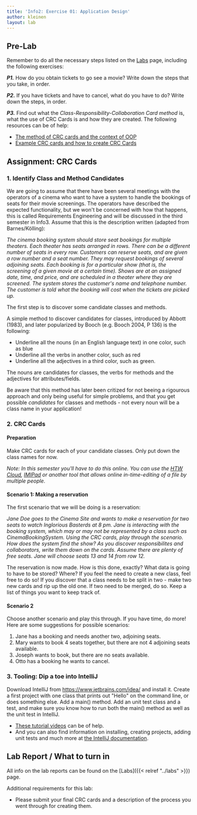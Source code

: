 ```yaml
---
title: 'Info2: Exercise 01: Application Design'
author: kleinen
layout: lab
---
```


## Pre-Lab

Remember to do all the necessary steps listed on the [Labs](..) page, including the following exercises:

***P1.*** How do you obtain tickets to go see a movie? Write down the steps that you take, in order.

***P2.*** If you have tickets and have to cancel, what do you have to do? Write down the steps, in order.

***P3.*** Find out what the *Class-Responsibility-Collaboration Card method* is, what the use of CRC Cards is and how they are created. The following resources can be of help:
* [The method of CRC cards and the context of OOP](https://c2.com/doc/oopsla89/paper.html)
* [Example CRC cards and how to create CRC Cards](https://www.agilemodeling.com/artifacts/crcModel.htm)

## Assignment: CRC Cards

### 1. Identify Class and Method Candidates
We are going to assume that there have been several meetings with the operators of a cinema who want to have a system to handle the bookings of seats for their movie screenings. The operators have described the expected functionality, but we won't be concerned with how that happens, this is called Requirements Engineering and will be discussed in the third semester in Info3. Assume that this is the description written (adapted from Barnes/Kölling):

*The cinema booking system should store seat bookings for multiple theaters. Each theater has seats arranged in rows. There can be a different number of seats in every row. Customers can reserve seats, and are given a row number and a seat number. They may request bookings of several adjoining seats. Each booking is for a particular show (that is, the screening of a given movie at a certain time). Shows are at an assigned date, time, and price, and are scheduled in a theater where they are screened. The system stores the customer's name and telephone number. The customer is told what the booking will cost when the tickets are picked up.*

The first step is to discover some candidate classes and methods.

A simple method to discover candidates for classes, introduced by Abbott (1983),
and later popularized by Booch (e.g. Booch 2004, P 136) is the following:

  * Underline all the nouns (in an English language text) in one color, such as blue
  * Underline all the verbs in another color, such as red
  * Underline all the adjectives in a third color, such as green.

The nouns are candidates for classes, the verbs for methods and the adjectives for attributes/fields.

Be aware that this method has later been critized for not beeing a rigourous approach and only being useful for simple problems, and that you get possible *candidates* for classes and methods - not every noun will be a class name in your application!

### 2. CRC Cards

#### Preparation
Make CRC cards for each of your candidate classes. Only put down the class names for now.

*Note: In this semester you'll have to do this online. You can use the [HTW Cloud](https://cloud.htw-berlin.de), [IMIPad](https://imipad.f4.htw-berlin.de:9001) or another tool that allows online in-time-editing of a file by multiple people.*

#### Scenario 1: Making a reservation
The first scenario that we will be doing is a reservation:

*Jane Doe goes to the Cinema Site and wants to make a reservation for two seats to watch Inglorious Basterds at 8 pm.
Jane is interacting with the booking system, which may or may not be represented by a class such as CinemaBookingSystem. Using the CRC cards, play through the scenario. How does the system find the show? As you discover responsibilites and collaborators, write them down on the cards. Assume there are plenty of free seats. Jane will choose seats 13 and 14 from row 12.*

The reservation is now made. How is this done, exactly? What data is going to have to be stored? Where? If you feel the need to create a new class, feel free to do so! If you discover that a class needs to be split in two - make two new cards and rip up the old one. If two need to be merged, do so. Keep a list of things you want to keep track of.

#### Scenario 2
Choose another scenario and play this through. If you have time, do more! Here are some suggestions for possible scenarios:

1. Jane has a booking and needs another two, adjoining seats.
2. Mary wants to book 4 seats together, but there are not 4 adjoining seats available.
3. Joseph wants to book, but there are no seats available.
4. Otto has a booking he wants to cancel.

### 3. Tooling: Dip a toe into IntelliJ
Download IntelliJ from https://www.jetbrains.com/idea/ and install it. Create a first project with one class that prints out "Hello" on the command line, or does something else. Add a main() method. Add an unit test class and a test, and make sure you know how to run both the main() method as well as the unit test in IntelliJ.
* [These tutorial videos](https://www.jetbrains.com/idea/documentation/) can be of help.
* And you can also find information on installing, creating projects, adding unit tests and much more at [the IntelliJ documentation](https://www.jetbrains.com/help/idea/installation-guide.html).

## Lab Report / What to turn in
All info on the lab reports can be found on the [Labs]({{< relref "../labs" >}}) page.

Additional requirements for this lab:
* Please submit your final CRC cards and a description of the process you went through for creating them.
